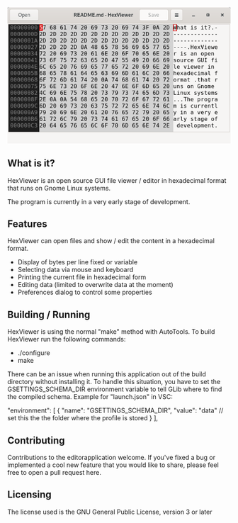 ![image](https://github.com/RPerlich/Gnome-HexViewer/blob/master/screenshot/1.png)

What is it?
-------------------------------
HexViewer is an open source GUI file viewer / editor in hexadecimal format 
that runs on Gnome Linux systems.

The program is currently in a very early stage of development.

Features
-------------------------------
HexViewer can open files and show / edit the content in a hexadecimal format.

  * Display of bytes per line fixed or variable
  * Selecting data via mouse and keyboard
  * Printing the current file in hexadecimal form
  * Editing data (limited to overwrite data at the moment)
  * Preferences dialog to control some properties

Building / Running
-------------------------------
HexViewer is using the normal "make" method with AutoTools.
To build HexViewer run the following commands:
  * ./configure
  * make

There can be an issue when running this application out of the build directory
without installing it. To handle this situation, you have to set the 
GSETTINGS_SCHEMA_DIR environment variable to tell GLib where to find the 
compiled schema. Example for "launch.json" in VSC:

"environment": [
  {
    "name": "GSETTINGS_SCHEMA_DIR",
    "value": "data" // set this the the folder where the profile is stored
  }
],

Contributing
-------------------------------
Contributions to the editorapplication welcome.
If you've fixed a bug or implemented a cool new feature that 
you would like to share, please feel free to open a pull request here.

Licensing
-------------------------------
The license used is the GNU General Public License, version 3 or later

